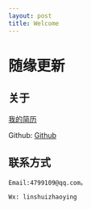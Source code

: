 ```yaml
---
layout: post
title: Welcome
---
```


# 随缘更新

## 关于

[我的简历](http://haoqiao.me/resume)

Github: [Github](https://github.com/linshuizhaoying)

## 联系方式

`Email:4799109@qq.com。`

`Wx: linshuizhaoying`
